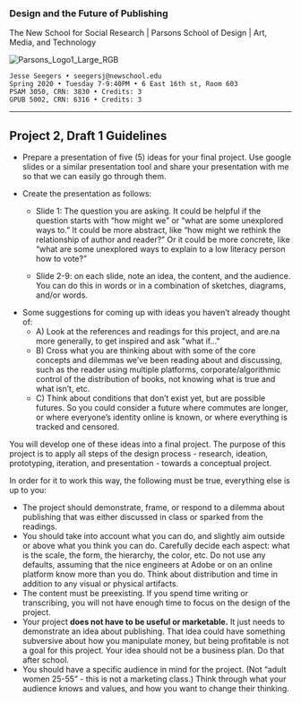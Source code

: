 ### Design and the Future of Publishing

The New School for Social Research | Parsons School of Design | Art, Media, and Technology

![Parsons_Logo1_Large_RGB](Parsons_Logo3_Large_RGB.jpg)

~~~~
Jesse Seegers • seegersj@newschool.edu
Spring 2020 • Tuesday 7-9:40PM • 6 East 16th st, Room 603
PSAM 3050, CRN: 3830 • Credits: 3
GPUB 5002, CRN: 6316 • Credits: 3
~~~~

---

## Project 2, Draft 1 Guidelines


- Prepare a presentation of five (5) ideas for your final project. Use google slides or a similar presentation tool and share your presentation with me so that we can easily go through them.
- Create the presentation as follows:

  - Slide 1: The question you are asking. It could be helpful if the question starts with “how might we” or “what are some unexplored ways to.” It could be more abstract, like “how might we rethink the relationship of author and reader?” Or it could be more concrete, like “what are some unexplored ways to explain to a low literacy person how to vote?”

  - Slide 2-9: on each slide, note an idea, the content, and the audience. You can do this in words or in a combination of sketches, diagrams, and/or words.

* Some suggestions for coming up with ideas you haven’t already thought of:
  * A) Look at the references and readings for this project, and are.na more generally, to get inspired and ask "what if..."
  * B) Cross what you are thinking about with some of the core concepts and dilemmas we’ve been reading about and discussing, such as the reader using multiple platforms, corporate/algorithmic control of the distribution of books, not knowing what is true and what isn’t, etc.
  * C) Think about conditions that don’t exist yet, but are possible futures. So you could consider a future where commutes are longer, or where everyone’s identity online is known, or where everything is tracked and censored.

You will develop one of these ideas into a final project. The purpose of this project is to apply all steps of the design process - research, ideation, prototyping, iteration, and presentation - towards a conceptual project.

In order for it to work this way, the following must be true, everything else is up to you:

* The project should demonstrate, frame, or respond to a dilemma about publishing that was either discussed in class or sparked from the readings.
* You should take into account what you can do, and slightly aim outside or above what you think you can do. Carefully decide each aspect: what is the scale, the form, the hierarchy, the color, etc. Do not use any defaults, assuming that the nice engineers at Adobe or on an online platform know more than you do. Think about distribution and time in addition to any visual or physical artifacts.
* The content must be preexisting. If you spend time writing or transcribing, you will not have enough time to focus on the design of the project.
* Your project **does not have to be useful or marketable.** It just needs to demonstrate an idea about publishing. That idea could have something subversive about how you manipulate money, but being profitable is not a goal for this project. Your idea should not be a business plan. Do that after school.
* You should have a specific audience in mind for the project. (Not “adult women 25-55” - this is not a marketing class.) Think through what your audience knows and values, and how you want to change their thinking.

